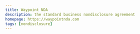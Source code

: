 ```yaml
---
title: Waypoint NDA
description: the standard business nondisclosure agreement
homepage: https://waypointnda.com
tags: [nondisclosure]
---
```

